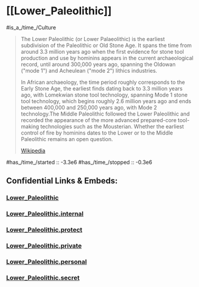 ﻿# [[Lower_Paleolithic]] 

#is_a_/time_/Culture 

> The Lower Paleolithic (or Lower Palaeolithic) is the earliest subdivision of the Paleolithic or Old Stone Age. It spans the time from around 3.3 million years ago when the first evidence for stone tool production and use by hominins appears in the current archaeological record, until around 300,000 years ago, spanning the Oldowan ("mode 1") and Acheulean ("mode 2") lithics industries.
>
> In African archaeology, the time period roughly corresponds to the Early Stone Age, the earliest finds dating back to 3.3 million years ago, with Lomekwian stone tool technology, spanning Mode 1 stone tool technology, which begins roughly 2.6 million years ago and ends between 400,000 and 250,000 years ago, with Mode 2 technology.The Middle Paleolithic followed the Lower Paleolithic and recorded the appearance of the more advanced prepared-core tool-making technologies such as the Mousterian. Whether the earliest control of fire by hominins dates to the Lower or to the Middle Paleolithic remains an open question.
>
> [Wikipedia](https://en.wikipedia.org/wiki/Lower%20Paleolithic)


#has_/time_/started :: -3.3e6 
#has_/time_/stopped :: -0.3e6 


## Confidential Links & Embeds: 

### [Lower_Paleolithic](/_public/Time-Ages/human-ages/Stone-Age/Paleolithic/Lower_Paleolithic.md) 

### [Lower_Paleolithic.internal](/_internal/Time-Ages/human-ages/Stone-Age/Paleolithic/Lower_Paleolithic.internal.md) 

### [Lower_Paleolithic.protect](/_protect/Time-Ages/human-ages/Stone-Age/Paleolithic/Lower_Paleolithic.protect.md) 

### [Lower_Paleolithic.private](/_private/Time-Ages/human-ages/Stone-Age/Paleolithic/Lower_Paleolithic.private.md) 

### [Lower_Paleolithic.personal](/_personal/Time-Ages/human-ages/Stone-Age/Paleolithic/Lower_Paleolithic.personal.md) 

### [Lower_Paleolithic.secret](/_secret/Time-Ages/human-ages/Stone-Age/Paleolithic/Lower_Paleolithic.secret.md) 
